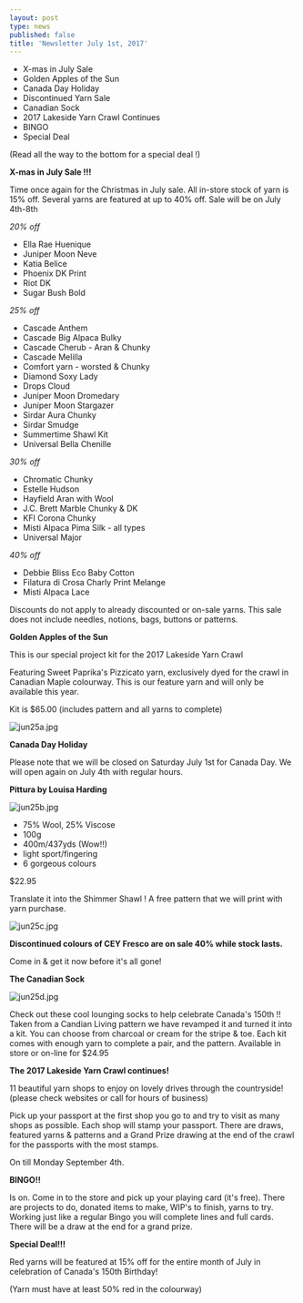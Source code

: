 ```yaml
---
layout: post
type: news
published: false
title: 'Newsletter July 1st, 2017'
---
```

- X-mas in July Sale
- Golden Apples of the Sun
- Canada Day Holiday
- Discontinued Yarn Sale
- Canadian Sock
- 2017 Lakeside Yarn Crawl Continues
- BINGO
- Special Deal

(Read all the way to the bottom for a special deal !)

**X-mas in July Sale !!!**
 
Time once again for the Christmas in July sale. All in-store stock of yarn is 15% off. Several yarns are featured at up to 40% off. Sale will be on July 4th-8th

_20% off_

- Ella Rae Huenique
- Juniper Moon Neve
- Katia Belice
- Phoenix DK Print
- Riot DK
- Sugar Bush Bold
 
_25% off_

- Cascade Anthem
- Cascade Big Alpaca Bulky
- Cascade Cherub - Aran & Chunky
- Cascade Melilla
- Comfort yarn - worsted & Chunky
- Diamond Soxy Lady
- Drops Cloud
- Juniper Moon Dromedary
- Juniper Moon Stargazer
- Sirdar Aura Chunky
- Sirdar Smudge
- Summertime Shawl Kit
- Universal Bella Chenille
 
_30% off_

- Chromatic Chunky
- Estelle Hudson
- Hayfield Aran with Wool
- J.C. Brett Marble Chunky & DK
- KFI Corona Chunky
- Misti Alpaca Pima Silk - all types
- Universal Major
 
_40% off_

- Debbie Bliss Eco Baby Cotton
- Filatura di Crosa Charly Print Melange
- Misti Alpaca Lace

Discounts do not apply to already discounted or on-sale yarns.  This sale does not include needles, notions, bags, buttons or patterns.
 
**Golden Apples of the Sun**

This is our special project kit for the 2017 Lakeside Yarn Crawl
 
Featuring Sweet Paprika's Pizzicato yarn, exclusively dyed for the crawl in Canadian Maple colourway.  This is our feature yarn and will only be available this year.

Kit is $65.00
(includes pattern and all yarns to complete)

![jun25a.jpg]({{site.baseurl}}/news/img/jun25a.jpg)

**Canada Day Holiday**
 
Please note that we will be closed on Saturday July 1st for Canada Day.  We will open again on July 4th with regular hours.
 
**Pittura by Louisa Harding**

![jun25b.jpg]({{site.baseurl}}/news/img/jun25b.jpg)

- 75% Wool, 25% Viscose
- 100g
- 400m/437yds  (Wow!!)
- light sport/fingering
- 6 gorgeous colours

$22.95
 
Translate it into the Shimmer Shawl !  A free pattern that we will print with yarn purchase.

![jun25c.jpg]({{site.baseurl}}/news/img/jun25c.jpg)

**Discontinued colours of CEY Fresco are on sale 40% while stock lasts.**

Come in & get it now before it's all gone!

**The Canadian Sock**

![jun25d.jpg]({{site.baseurl}}/news/img/jun25d.jpg)

Check out these cool lounging socks to help celebrate Canada's 150th !!  Taken from a Candian Living pattern we have revamped it and turned it into a kit. You can choose from charcoal or cream for the stripe & toe. Each kit comes with enough yarn to complete a pair, and the pattern.  Available in store or on-line for $24.95

**The 2017 Lakeside Yarn Crawl continues!**

11 beautiful yarn shops to enjoy on lovely drives through the countryside!
(please check websites or call for hours of business) 

Pick up your passport at the first shop you go to and try to visit as many shops as possible. Each shop will stamp your passport. There are draws, featured yarns & patterns and a Grand Prize drawing at the end of the crawl for the passports with the most stamps. 

On till Monday September 4th. 

**BINGO!!**
 
Is on. Come in to the store and pick up your playing card (it's free). There are projects to do, donated items to make, WIP's to finish, yarns to try.  Working just like a regular Bingo you will complete lines and full cards. There will be a draw at the end for a grand prize.

**Special Deal!!!**

Red yarns will be featured at 15% off for the entire month of July in celebration of Canada's 150th Birthday!

(Yarn must have at least 50% red in the colourway)
